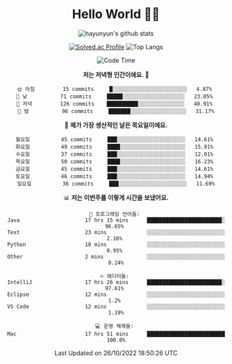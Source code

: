 <div align="center">

# Hello World 🙋‍♀️

![hayunyun's github stats](https://github-readme-stats.vercel.app/api?username=hayunyun&show_icons=true) 

 
[![Solved.ac Profile](http://mazassumnida.wtf/api/generate_badge?boj=hayunyun)](https://solved.ac/hayunyun)
 ![Top Langs](https://github-readme-stats.vercel.app/api/top-langs/?username=hayunyun&layout=compact)

<!--START_SECTION:waka-->
![Code Time](http://img.shields.io/badge/Code%20Time-530%20hrs%2013%20mins-blue)

**저는 저녁형 인간이에요. 🦉** 

```text
🌞 아침         15 commits     █░░░░░░░░░░░░░░░░░░░░░░░░   4.87% 
🌆 낮　         71 commits     █████░░░░░░░░░░░░░░░░░░░░   23.05% 
🌃 저녁         126 commits    ██████████░░░░░░░░░░░░░░░   40.91% 
🌙 밤　         96 commits     ███████░░░░░░░░░░░░░░░░░░   31.17%

```
📅 **제가 가장 생산적인 날은 목요일이에요.** 

```text
월요일          45 commits     ███░░░░░░░░░░░░░░░░░░░░░░   14.61% 
화요일          49 commits     ████░░░░░░░░░░░░░░░░░░░░░   15.91% 
수요일          37 commits     ███░░░░░░░░░░░░░░░░░░░░░░   12.01% 
목요일          50 commits     ████░░░░░░░░░░░░░░░░░░░░░   16.23% 
금요일          45 commits     ███░░░░░░░░░░░░░░░░░░░░░░   14.61% 
토요일          46 commits     ███░░░░░░░░░░░░░░░░░░░░░░   14.94% 
일요일          36 commits     ███░░░░░░░░░░░░░░░░░░░░░░   11.69%

```


📊 **저는 이번주를 이렇게 시간을 보냈어요.** 

```text
💬 프로그래밍 언어들: 
Java                     17 hrs 15 mins      ████████████████████████░   96.65% 
Text                     23 mins             ░░░░░░░░░░░░░░░░░░░░░░░░░   2.16% 
Python                   10 mins             ░░░░░░░░░░░░░░░░░░░░░░░░░   0.95% 
Other                    2 mins              ░░░░░░░░░░░░░░░░░░░░░░░░░   0.24%

🔥 에디터들: 
IntelliJ                 17 hrs 26 mins      ████████████████████████░   97.61% 
Eclipse                  12 mins             ░░░░░░░░░░░░░░░░░░░░░░░░░   1.2% 
VS Code                  12 mins             ░░░░░░░░░░░░░░░░░░░░░░░░░   1.19%

💻 운영 체제들: 
Mac                      17 hrs 51 mins      █████████████████████████   100.0%

```


 Last Updated on 26/10/2022 18:50:26 UTC
<!--END_SECTION:waka-->

<!--
**hayunyun/hayunyun** is a ✨ _special_ ✨ repository because its `README.md` (this file) appears on your GitHub profile.

Here are some ideas to get you started:

- 🔭 I’m currently working on ...
- 🌱 I’m currently learning ...
- 👯 I’m looking to collaborate on ...
- 🤔 I’m looking for help with ...
- 💬 Ask me about ...
- 📫 How to reach me: ...
- 😄 Pronouns: ...
- ⚡ Fun fact: ...
-->



